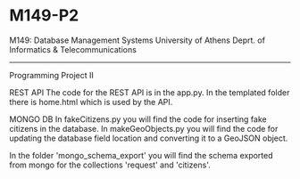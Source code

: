 # M149-P2
M149: Database Management Systems
University of Athens
Deprt. of Informatics & Telecommunications
___________________________________________________

Programming Project II

REST API
The code for the REST API is in the app.py.
In the templated folder there is home.html which is used by the API.

MONGO DB
In fakeCitizens.py you will find the code for inserting fake citizens in the database.
In makeGeoObjects.py you will find the code for updating the database field location and converting it to a GeoJSON object.

In the folder 'mongo_schema_export' you will find the schema exported from mongo for the collections 'request' and 'citizens'.


